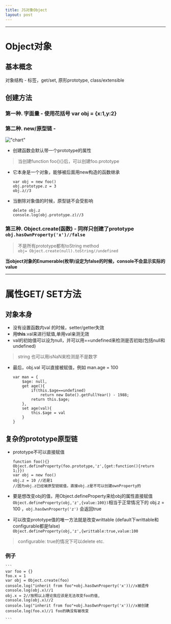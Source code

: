 ```yaml
---
title: JS对象Object
layout: post
---
```

---
# Object对象
## 基本概念
对象结构 - 标签，get/set, 原形prototype, class/extensible  

## 创建方法
### 第一种. 字面量 - 使用花括号 var obj = {x:1,y:2}  
### 第二种. new/原型链 - 
!["chart"](http://img.mukewang.com/54e33ff20001fbe412000530.jpg "chart")  

  - 创建函数会默认带一个prototype的属性    
  > 当创建function foo(){}后，可以创建foo.prototype  

  - 它本身是一个对象，能够被后面用new构造的函数继承
  
   	```
	var obj = new foo()
	obj.prototype.z = 3
	obj.z//3
	```  
	
  - 当删除对象值的时候，原型链不会受影响
  
	```
	delete obj.z
	console.log(obj.prototype.z)//3
	```  

### 第三种. Object.create(函数) -  同样只创建了prototype `obj.hasOwnProperty('x')//false`

  > 不是所有prototype都有toString method   
  > `obj= Object.create(null).toString//undefined`
  
  **当object对象的Enumerable(枚举)设定为false的时候，console不会显示实际的value**
  
---
# 属性GET/ SET方法
## 对象本身  
  - 没有设置函数内val 的时候，setter/getter失效  
  - 用**this**.val来进行赋值,单用val亲测无效    
  - val的初始值可以设为null，并可以用==undefined来检测是否初始(包括null和undefined)  
  > string 也可以用isNaN来检测是不是数字  

  - 最后，obj.val 可以直接被赋值，例如 man.age = 100
  
	```
	var man = {
  		$age: null,
  		get age(){
  			if(this.$age==undefined)
  				return new Date().getFullYear() - 1988;
	 		return this.$age;
  		},
  		set age(val){
  			this.$age = val
  		}
	}
	```
	
## 复杂的prototype原型链
  - prototype不可以直接赋值
  
  	```
	function foo(){}
	Object.defineProperty(foo.prototype,'z',{get:function(){return 1;}})
	var obj = new foo()
	obj.z = 10 //还是1
	//因为obj.z已经被原型链赋值，直接obj.z是不可以创建ownProperty的
	```  
  - 要是想改变obj的值，用Object.defineProperty来给obj的属性直接赋值    
 `Object.defineProperty(obj,'z',{value:100})`相当于正常情况下的 obj.z = 100 ，`obj.hasOwnProperty('z')` 会返回true

  - 可以改变prototype值的唯一方法就是改变writtable (default下writtable和configurable都是false)  
  `Object.defineProperty(obj,'z',{writtable:true,value:100`

  > configurable: true的情况下可以delete etc.
  
### 例子
	```
	var foo = {}
	foo.x = 1
	var obj = Object.create(foo)
	console.log("inherit from foo"+obj.hasOwnProperty('x'))//x被遗传
	console.log(obj.x)//1
	obj.x = 2//按照以上理论我应该是无法改变foo的值,
	console.log(obj.x)//2
	console.log("inherit from foo"+obj.hasOwnProperty('x'))//x被创建
	console.log(foo.x)//1 foo的确没有被改变
	
	```

